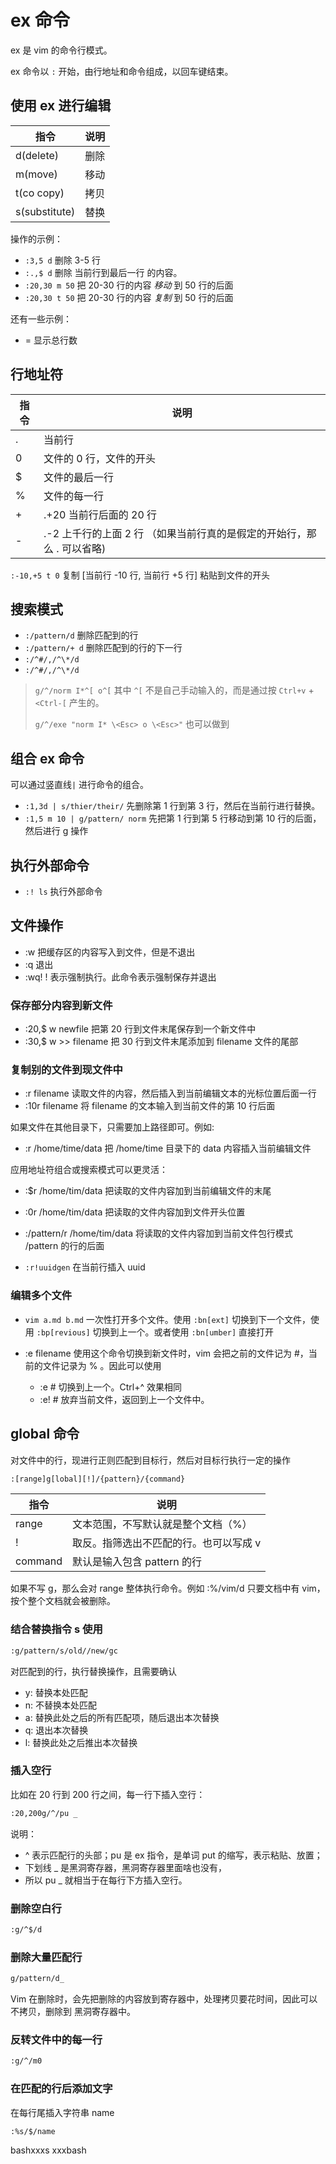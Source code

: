 # ex 命令

ex 是 vim 的命令行模式。

ex 命令以 `:` 开始，由行地址和命令组成，以回车键结束。



## 使用 ex 进行编辑

| 指令          | 说明 |
| ------------- | ---- |
| d(delete)     | 删除 |
| m(move)       | 移动 |
| t(co copy)    | 拷贝 |
| s(substitute) | 替换 |


操作的示例：
* `:3,5 d` 删除 3-5 行
* `:.,$ d` 删除 当前行到最后一行 的内容。
* `:20,30 m 50` 把 20-30 行的内容 *移动* 到 50 行的后面
* `:20,30 t 50` 把 20-30 行的内容 *复制* 到 50 行的后面


还有一些示例：
* = 显示总行数



## 行地址符

| 指令 | 说明                                                                   |
| ---- | ---------------------------------------------------------------------- |
| .    | 当前行                                                                 |
| 0    | 文件的 0 行，文件的开头                                                |
| $    | 文件的最后一行                                                         |
| %    | 文件的每一行                                                           |
| +    | .+20 当前行后面的 20 行                                                |
| -    | .-2 上千行的上面 2 行 （如果当前行真的是假定的开始行，那么 . 可以省略) |

`:-10,+5 t 0` 复制 [当前行 -10 行, 当前行 +5 行] 粘贴到文件的开头



## 搜索模式

* `:/pattern/d` 删除匹配到的行
* `:/pattern/+ d` 删除匹配到的行的下一行
* `:/^#/,/^\*/d` 
* `:/^#/,/^\*/d` 

> `g/^/norm I*^[ o^[` 其中 `^[` 不是自己手动输入的，而是通过按 `Ctrl+v` + `<Ctrl-[` 产生的。
> 
> `g/^/exe "norm I* \<Esc> o \<Esc>"` 也可以做到



## 组合 ex 命令

可以通过竖直线`|` 进行命令的组合。

* `:1,3d | s/thier/their/` 先删除第 1 行到第 3 行，然后在当前行进行替换。
* `:1,5 m 10 | g/pattern/ norm`  先把第 1 行到第 5 行移动到第 10 行的后面，然后进行 g 操作




## 执行外部命令
* `:! ls` 执行外部命令



## 文件操作

* :w 把缓存区的内容写入到文件，但是不退出
* :q 退出
* :wq! ! 表示强制执行。此命令表示强制保存并退出



### 保存部分内容到新文件

* :20,$ w newfile 把第 20 行到文件末尾保存到一个新文件中
* :30,$ w >> filename 把 30 行到文件末尾添加到 filename 文件的尾部



### 复制别的文件到现文件中

* :r filename 读取文件的内容，然后插入到当前编辑文本的光标位置后面一行
* :10r filename 将 filename 的文本输入到当前文件的第 10 行后面

如果文件在其他目录下，只需要加上路径即可。例如:
* :r  /home/time/data    把 /home/time 目录下的 data 内容插入当前编辑文件

应用地址符组合或搜索模式可以更灵活：
* :$r /home/tim/data  把读取的文件内容加到当前编辑文件的末尾
* :0r /home/tim/data   把读取的文件内容加到文件开头位置
* :/pattern/r  /home/tim/data  将读取的文件内容加到当前文件包行模式 /pattern 的行的后面

* `:r!uuidgen` 在当前行插入 uuid


### 编辑多个文件

* `vim a.md b.md` 一次性打开多个文件。使用 `:bn[ext]` 切换到下一个文件，使用 `:bp[revious]` 切换到上一个。或者使用 `:bn[umber]` 直接打开

* :e filename 使用这个命令切换到新文件时，vim 会把之前的文件记为 #，当前的文件记录为 % 。因此可以使用
    * :e # 切换到上一个。Ctrl+^ 效果相同
    * :e! # 放弃当前文件，返回到上一个文件中。



## global 命令

对文件中的行，现进行正则匹配到目标行，然后对目标行执行一定的操作

```bash
:[range]g[lobal][!]/{pattern}/{command}
```

| 指令    | 说明                                   |
| ------- | -------------------------------------- |
| range   | 文本范围，不写默认就是整个文档（%）    |
| !       | 取反。指筛选出不匹配的行。也可以写成 v |
| command | 默认是输入包含 pattern 的行            |

如果不写 g，那么会对 range 整体执行命令。例如 :%/vim/d 只要文档中有 vim，按个整个文档就会被删除。



### 结合替换指令 s 使用

```bash
:g/pattern/s/old//new/gc
```
对匹配到的行，执行替换操作，且需要确认
* y: 替换本处匹配
* n: 不替换本处匹配
* a: 替换此处之后的所有匹配项，随后退出本次替换
* q: 退出本次替换
* l: 替换此处之后推出本次替换




### 插入空行

比如在 20 行到 200 行之间，每一行下插入空行：
```bash
:20,200g/^/pu _
```
说明：
* ^ 表示匹配行的头部；pu 是 ex 指令，是单词 put 的缩写，表示粘贴、放置；
* 下划线 _ 是黑洞寄存器，黑洞寄存器里面啥也没有，
* 所以 pu _ 就相当于在每行下方插入空行。



### 删除空白行

```bash
:g/^$/d
```


### 删除大量匹配行

```bash
g/pattern/d_
```

Vim 在删除时，会先把删除的内容放到寄存器中，处理拷贝要花时间，因此可以不拷贝，删除到 黑洞寄存器中。


### 反转文件中的每一行

```bash
:g/^/m0
```


### 在匹配的行后添加文字
在每行尾插入字符串 name

```bash
:%s/$/name
```
bashxxxs
xxxbash

